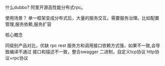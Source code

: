 什么dubbo?
阿里开源高性能分布式rpc。


使用场景？
单一框架变成分布式后，大量的服务交互。需要服务治理。比如配置管理,服务依赖,服务扩容



核心概念


同级别产品对比，优缺
rpc 	 														rest
服务方和调用接口依赖方式强，如果不一致,会导致编译不通过         接口和描述不一致，整合swagger
二进制，自定义tcp协议											http协议+rpc协议											

